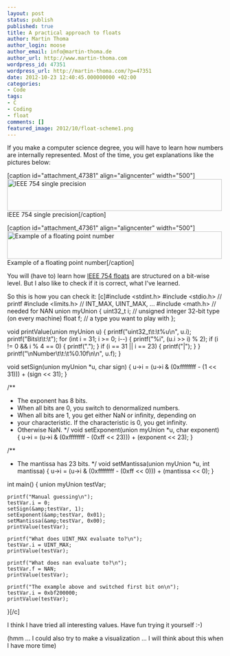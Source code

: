 ```yaml
---
layout: post
status: publish
published: true
title: A practical approach to floats
author: Martin Thoma
author_login: moose
author_email: info@martin-thoma.de
author_url: http://www.martin-thoma.com
wordpress_id: 47351
wordpress_url: http://martin-thoma.com/?p=47351
date: 2012-10-23 12:40:45.000000000 +02:00
categories:
- Code
tags:
- C
- Coding
- float
comments: []
featured_image: 2012/10/float-scheme1.png
---
```

If you make a computer science degree, you will have to learn how numbers are internally represented. Most of the time, you get explanations like the pictures below:

[caption id="attachment_47381" align="aligncenter" width="500"]<a href="http://martin-thoma.com/wp-content/uploads/2012/10/IEEE_754_single_precision.png"><img src="http://martin-thoma.com/wp-content/uploads/2012/10/IEEE_754_single_precision.png" alt="IEEE 754 single precision" title="IEEE 754 single precision" width="500" height="74" class="size-full wp-image-47381" /></a> IEEE 754 single precision[/caption]

[caption id="attachment_47361" align="aligncenter" width="500"]<a href="http://martin-thoma.com/wp-content/uploads/2012/10/float-scheme.png"><img src="http://martin-thoma.com/wp-content/uploads/2012/10/float-scheme.png" alt="Example of a floating point number" title="Example of a floating point number" width="500" height="64" class="size-full wp-image-47361" /></a> Example of a floating point number[/caption]

You will (have to) learn how <a href="http://en.wikipedia.org/wiki/IEEE_floating_point">IEEE 754 floats</a> are structured on a bit-wise level. But I also like to check if it is correct, what I've learned.

So this is how you can check it: 
[c]#include <stdint.h>
#include <stdio.h> // printf
#include <limits.h> // INT_MAX, UINT_MAX, ...
#include <math.h>   // needed for NAN
union myUnion {
	uint32_t i; // unsigned integer 32-bit type (on every machine)
	float f; // a type you want to play with
};

void printValue(union myUnion u) {
	printf("uint32_t\t:\t%u\n", u.i);
	printf("Bits\t\t:\t");
	for (int i = 31; i >= 0; i--) {
		printf("%i", (u.i >> i) % 2);
		if (i != 0 &amp;&amp; i % 4 == 0) {
			printf(".");
		}
		if (i == 31 || i == 23) {
			printf("|");
		}
	}
	printf("\nNumber\t\t:\t%0.10f\n\n", u.f);
}

void setSign(union myUnion *u, char sign) {
	u->i = (u->i &amp; (0xffffffff - (1 << 31))) + (sign << 31);
}

/**
 * The exponent has 8 bits.
 * When all bits are 0, you switch to denormalized numbers.
 * When all bits are 1, you get either NaN or infinity, depending on
 * your characteristic. If the characteristic is 0, you get infinity.
 * Otherwise NaN.
 */
void setExponent(union myUnion *u, char exponent) {
	u->i = (u->i &amp; (0xffffffff - (0xff << 23))) + (exponent << 23);
}

/**
 * The mantissa has 23 bits.
 */
void setMantissa(union myUnion *u, int mantissa) {
	u->i = (u->i &amp; (0xffffffff - (0xff << 0))) + (mantissa << 0);
}

int main() {
	union myUnion testVar;
	
	printf("Manual guessing\n");
	testVar.i = 0;
	setSign(&amp;testVar, 1);
	setExponent(&amp;testVar, 0x01);
	setMantissa(&amp;testVar, 0x00);
	printValue(testVar);

	printf("What does UINT_MAX evaluate to?\n");
	testVar.i = UINT_MAX;
	printValue(testVar);

	printf("What does nan evaluate to?\n");
	testVar.f = NAN;
	printValue(testVar);
	
	printf("The example above and switched first bit on\n");
    testVar.i = 0xbf200000;
	printValue(testVar);
}[/c]

I think I have tried all interesting values. Have fun trying it yourself :-)

(hmm ... I could also try to make a visualization ... I will think about this when I have more time)
